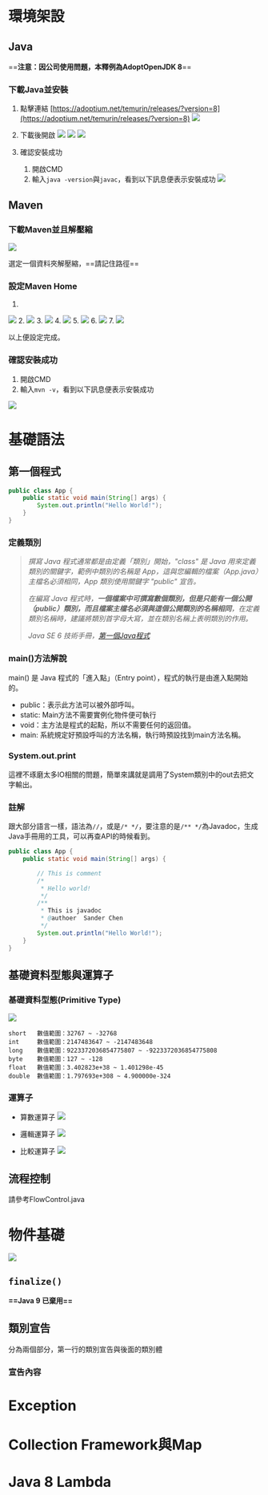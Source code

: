 # 環境架設

## Java

==**注意：因公司使用問題，本釋例為AdoptOpenJDK 8**==

### 下載Java並安裝

1. 點擊連結 [https://adoptium.net/temurin/releases/?version=8](https://adoptium.net/temurin/releases/?version=8)
![](images/Java/1_download.png)

2. 下載後開啟
![](images/Java/2_1.png)
![](images/Java/2_2.png)
![](images/Java/2_3.png)

3. 確認安裝成功

   1. 開啟CMD
   2. 輸入`java -version`與`javac`，看到以下訊息便表示安裝成功
   ![](images/Java/3.png)

## Maven

### 下載Maven並且解壓縮

![](./images/maven/1_download.png)

選定一個資料夾解壓縮，==請記住路徑==

### 設定Maven Home

1. 
![](images/maven/2_1_setting.png)
2. 
![](images/maven/2_2_advanceSetting.png)
3. 
![](images/maven/2_3_environmentSetting.png)
4. 
![](images/maven/2_4_newPath.png)
5.
![](images/maven/2_5_editPathEnv.png)
6. 
![](images/maven/2_6_setPath.png)
7. 
![](images/maven/2_7_addPathEvn.png)

以上便設定完成。

### 確認安裝成功

1. 開啟CMD
2. 輸入`mvn -v`，看到以下訊息便表示安裝成功

![](images/maven/3_mavenVersion.png)

# 基礎語法

## 第一個程式

```java
public class App {
    public static void main(String[] args) {
        System.out.println("Hello World!");
    }
}
```

### 定義類別

> *撰寫 Java 程式通常都是由定義「類別」開始，"class" 是 Java 用來定義類別的關鍵字，範例中類別的名稱是 App，這與您編輯的檔案（App.java）主檔名必須相同，App 類別使用關鍵字 "public" 宣告。*
> 
> *在編寫 Java 程式時，**一個檔案中可撰寫數個類別，但是只能有一個公開（public）類別，而且檔案主檔名必須與這個公開類別的名稱相同**，在定義類別名稱時，建議將類別首字母大寫，並在類別名稱上表明類別的作用。*
>
> *Java SE 6 技術手冊，[第一個Java程式](https://github.com/JustinSDK/JavaSE6Tutorial/blob/master/docs/CH03.md#31-%E7%AC%AC%E4%B8%80%E5%80%8B-java-%E7%A8%8B%E5%BC%8F)*

### main()方法解說

main() 是 Java 程式的「進入點」（Entry point），程式的執行是由進入點開始的。

- public：表示此方法可以被外部呼叫。
- static: Main方法不需要實例化物件便可執行
- void：主方法是程式的起點，所以不需要任何的返回值。
- main: 系統規定好預設呼叫的方法名稱，執行時預設找到main方法名稱。

### System.out.print

這裡不琢磨太多IO相關的問題，簡單來講就是調用了System類別中的out去把文字輸出。

### 註解

跟大部分語言一樣，語法為`//`，或是`/* */`，要注意的是`/** */`為Javadoc，生成Java手冊用的工具，可以再查API的時候看到。

```java
public class App {
    public static void main(String[] args) {

        // This is comment
        /*
         * Hello world!
         */
        /** 
         * This is javadoc
         * @authoer  Sander Chen
         */
        System.out.println("Hello World!");
    }
}
```

## 基礎資料型態與運算子

### 基礎資料型態(Primitive Type)

![](images/java-data-types.jpg)

```
short 	數值範圍：32767 ~ -32768
int 	數值範圍：2147483647 ~ -2147483648
long 	數值範圍：9223372036854775807 ~ -9223372036854775808
byte 	數值範圍：127 ~ -128
float 	數值範圍：3.402823e+38 ~ 1.401298e-45
double 	數值範圍：1.797693e+308 ~ 4.900000e-324
```

### 運算子

- 算數運算子
![](images/Arithmetic-operators.jpg)

- 邏輯運算子
![](images/Logical-operators.jpg)

- 比較運算子
![](images/Relational-operators.jpg)

## 流程控制

請參考FlowControl.java

# 物件基礎

![](images/Declare-Class.gif)



## `finalize()`

**==Java 9 已棄用==**

## 類別宣告

分為兩個部分，第一行的類別宣告與後面的類別體

### 宣告內容

# Exception

# Collection Framework與Map

# Java 8 Lambda


